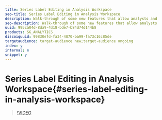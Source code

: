 ```yaml
---
title: Series Label Editing in Analysis Workspace
seo-title: Series Label Editing in Analysis Workspace
description: Walk-through of some new features that allow analysts and marketers to adjust the labels in charts to suit your visualization needs.
seo-description: Walk-through of some new features that allow analysts and marketers to adjust the labels in charts to suit your visualization needs.
uuid: 995ca04d-8da9-4d18-bde7-b84d74d144b8
products: SG_ANALYTICS
discoiquuid: 99830efd-fa34-4870-ba99-fa73c16c85de
targetaudience: target-audience new;target-audience ongoing
index: y
internal: n
snippet: y
---
```


# Series Label Editing in Analysis Workspace{#series-label-editing-in-analysis-workspace}

>[!VIDEO](https://video.tv.adobe.com/v/23728/?quality=12)

